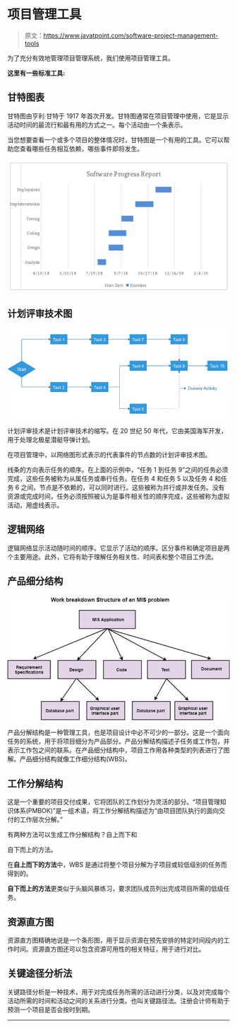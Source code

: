 # 项目管理工具

> 原文：<https://www.javatpoint.com/software-project-management-tools>

为了充分有效地管理项目管理系统，我们使用项目管理工具。

**这里有一些标准工具:**

## 甘特图表

甘特图由亨利·甘特于 1917 年首次开发。甘特图通常在项目管理中使用，它是显示活动时间的最流行和最有用的方式之一。每个活动由一个条表示。

当您想要查看一个或多个项目的整体情况时，甘特图是一个有用的工具。它可以帮助您查看哪些任务相互依赖，哪些事件即将发生。

![Project Management Tools](img/a2cf364d1da61424db17075523be3d8f.png)

## 计划评审技术图

![Project Management Tools](img/3519f6d889a01a9957eb1b1e67bf46ac.png)

计划评审技术是计划评审技术的缩写。在 20 世纪 50 年代，它由美国海军开发，用于处理北极星潜艇导弹计划。

在项目管理中，以网络图形式表示的代表事件的节点数的计划评审技术图。

线条的方向表示任务的顺序。在上面的示例中，“任务 1 到任务 9”之间的任务必须完成，这些任务被称为从属任务或串行任务。在任务 4 和任务 5 以及任务 4 和任务 6 之间，节点是不依赖的，可以同时进行。这些被称为并行或并发任务。没有资源或完成时间，任务必须按照被认为是事件相关性的顺序完成，这些被称为虚拟活动，用虚线表示。

## 逻辑网络

逻辑网络显示活动随时间的顺序。它显示了活动的顺序。区分事件和确定项目是两个主要用途。此外，它将有助于理解任务相关性、时间表和整个项目工作流。

## 产品细分结构

![Project Management Tools](img/2a2251f2d3ced26a998ad63fca7fbc24.png)

产品分解结构是一种管理工具，也是项目设计中必不可少的一部分。这是一个面向任务的系统，用于将项目细分为产品部分。产品分解结构描述子任务或工作包，并表示工作包之间的联系。在产品细分结构中，项目工作用各种类型的列表进行了图解。产品细分结构就像工作细分结构(WBS)。

## 工作分解结构

这是一个重要的项目交付成果，它将团队的工作划分为灵活的部分。“项目管理知识体系(PMBOK)”是一组术语，将工作分解结构描述为“由项目团队执行的面向交付的工作层次分解。”

有两种方法可以生成工作分解结构？自上而下和

自下而上的方法。

在**自上而下的方法**中，WBS 是通过将整个项目分解为子项目或较低级别的任务而得到的。

**自下而上的方法**更类似于头脑风暴练习，要求团队成员列出完成项目所需的低级任务。

## 资源直方图

资源直方图精确地说是一个条形图，用于显示资源在预先安排的特定时间段内的工作时间。资源直方图还可以包含资源可用性的相关特征，用于进行对比。

## 关键途径分析法

关键路径分析是一种技术，用于对完成任务所需的活动进行分类，以及对完成每个活动所需的时间和活动之间的关系进行分类。也叫关键路径法。注册会计师有助于预测一个项目是否会按时到期。

* * *
